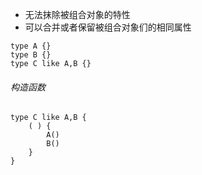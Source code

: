+ 无法抹除被组合对象的特性
+ 可以合并或者保留被组合对象们的相同属性

```
type A {}
type B {}
type C like A,B {}
```

###### 构造函数

```
type C like A,B {
	( ) {
		A()
		B()
	}
}
```

